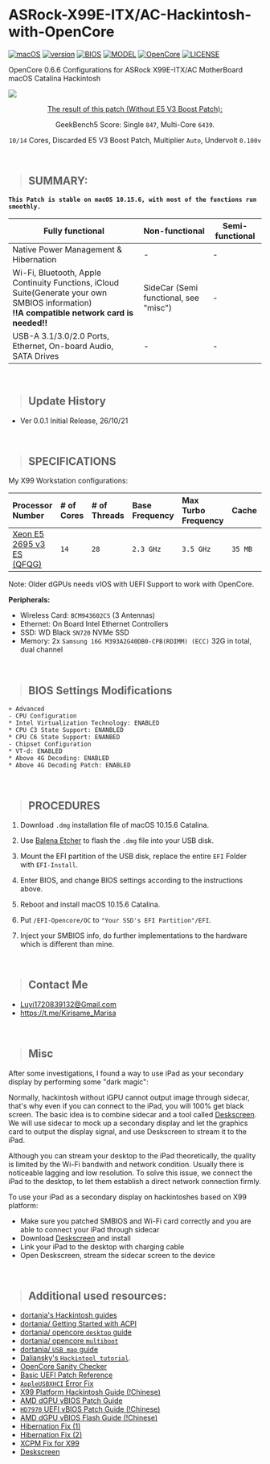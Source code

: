 # ASRock-X99E-ITX/AC-Hackintosh-with-OpenCore

[![macOS](https://img.shields.io/badge/macOS-Catalina-yellow.svg)](https://www.apple.com/macos/catalina/)
[![version](https://img.shields.io/badge/10.15.6-yellow)](https://support.apple.com/en-us/HT210642)
[![BIOS](https://img.shields.io/badge/BIOS-3502-blue)]()
[![MODEL](https://img.shields.io/badge/X99E-ITX_A/C-blue)](https://www.asus.com/tw/Motherboards/X99E_WS/)
[![OpenCore](https://img.shields.io/badge/OpenCore-0.6.6-green)](https://github.com/acidanthera/OpenCorePkg)
[![LICENSE](https://img.shields.io/badge/license-MIT-green)]()

OpenCore 0.6.6 Configurations for ASRock X99E-ITX/AC MotherBoard macOS Catalina Hackintosh


![](./readme.png)

<center>

 [The result of this patch (Without E5 V3 Boost Patch):](https://browser.geekbench.com/v5/cpu/10608364)

GeekBench5 Score: Single `847`, Multi-Core `6439`. 

`10/14` Cores, Discarded E5 V3 Boost Patch, Multiplier `Auto`, Undervolt `0.100v`

</center>

<br>

> ## SUMMARY:

**`This Patch is stable on macOS 10.15.6, with most of the functions run smoothly. `**


| Fully functional | Non-functional | Semi-functional |
| ---------------- | -------------- | ------------------------------------------------------ |
| Native Power Management & Hibernation | - | - |
| Wi-Fi, Bluetooth, Apple Continuity Functions, iCloud Suite(Generate your own SMBIOS information) <br> **!!A compatible network card is needed!!**               |  SideCar (Semi functional, see "misc")   | -  |
| USB-A 3.1/3.0/2.0 Ports, Ethernet, On-board Audio, SATA Drives               | -  | - | - |

<br>

>## Update History
- Ver 0.0.1 Initial Release, 26/10/21

<br>

> ## SPECIFICATIONS

My X99 Workstation configurations:

| Processor Number                                                                                                                   | # of Cores | # of Threads | Base Frequency | Max Turbo Frequency | Cache | Memory Types | Graphics      |
| :--------------------------------------------------------------------------------------------------------------------------------- | :--------- | :----------- | :------------- | :------------------ | :---- | :----------- | :------------ |
| [Xeon E5 2695 v3 ES (QFQG)](https://ark.intel.com/content/www/us/en/ark/products/81057/intel-xeon-processor-e5-2695-v3-35m-cache-2-30-ghz.html) | `14`          | `28`            | `2.3 GHz`        | `3.5 GHz`             | `35 MB`  | `DDR4-2133`  | `XFX HD7770 1GB` |

Note: Older dGPUs needs vIOS with UEFI Support to work with OpenCore. 

**Peripherals:**

- Wireless Card: `BCM943602CS` (3 Antennas)<br>
- Ethernet: On Board Intel Ethernet Controllers
- SSD: WD Black `SN720` NVMe SSD 
- Memory: 2x `Samsung 16G M393A2G40DB0-CPB(RDIMM) (ECC)` 32G in total, dual channel

<br>

>## BIOS Settings Modifications
```
+ Advanced
- CPU Configuration
* Intel Virtualization Technology: ENABLED
* CPU C3 State Support: ENANBLED
* CPU C6 State Support: ENANBED
- Chipset Configuration
* VT-d: ENABLED
* Above 4G Decoding: ENABLED
* Above 4G Decoding Patch: ENABLED

```

<br>

>## PROCEDURES

1. Download `.dmg` installation file of macOS 10.15.6 Catalina. 

2. Use [Balena Etcher](https://www.balena.io/etcher/) to flash the `.dmg` file into your USB disk. 


3. Mount the EFI partition of the USB disk, replace the entire `EFI` Folder with `EFI-Install`. 

4. Enter BIOS, and change BIOS settings according to the instructions above.

5. Reboot and install macOS 10.15.6 Catalina. 

6. Put `/EFI-Opencore/OC` to `"Your SSD's EFI Partition"/EFI`. 

7. Inject your SMBIOS info, do further implementations to the hardware which is different than mine. 


<br>

>## Contact Me

- Luyi1720839132@Gmail.com
- https://t.me/Kirisame_Marisa

<br>

>## Misc

After some investigations, I found a way to use iPad as your secondary display by performing some "dark magic":

Normally, hackintosh without iGPU cannot output image through sidecar, that's why even if you can connect to the iPad, you will 100% get black screen. The basic idea is to combine sidecar and a tool called [Deskscreen](https://deskreen.com). <br>We will use sidecar to mock up a secondary display and let the graphics card to output the display signal, and use Deskscreen to stream it to the iPad. 

Although you can stream your desktop to the iPad theoretically, the quality is limited by the Wi-Fi bandwith and network condition. Usually there is noticeable lagging and low resolution. To solve this issue, we connect the iPad to the desktop, to let them establish a direct network connection firmly. 

To use your iPad as a secondary display on hackintoshes based on X99 platform: 

- Make sure you patched SMBIOS and Wi-Fi card correctly and you are able to connect your iPad through sidecar
- Download [Deskscreen](https://deskreen.com) and install
- Link your iPad to the desktop with charging cable
- Open Deskscreen, stream the sidecar screen to the device



<br>

>## Additional used resources: 

- [dortania's Hackintosh guides](https://github.com/dortania)
- [dortania/ Getting Started with ACPI](https://dortania.github.io/Getting-Started-With-ACPI/)
- [dortania/ opencore `desktop` guide](https://dortania.github.io/OpenCore-Desktop-Guide/)
- [dortania/ opencore `multiboot`](https://github.com/dortania/OpenCore-Multiboot)
- [dortania/ `USB map` guide](https://github.com/dortania/USB-Map-Guide)
- [Daliansky's `Hackintool tutorial`](https://translate.google.com/translate?js=n&sl=auto&tl=en&u=https://blog.daliansky.net/Intel-FB-Patcher-tutorial-and-insertion-pose.html).
- [OpenCore Sanity Checker](opencore.slowgeek.com)
- [Basic UEFI Patch Reference](https://www.tonymacx86.com/threads/x99-catalina-pci-cards-not-working.309236/)
- [`AppleUSBXHCI` Error Fix](https://www.tonymacx86.com/threads/how-to-extend-the-imac-pro-to-x99-successful-build-extended-guide.227001/page-86)
- [X99 Platform Hackintosh Guide (!Chinese)](https://www.chiphell.com/thread-2174588-1-1.html)
- [AMD dGPU vBIOS Patch Guide](http://forum.netkas.org/index.php/topic,5619.0.html)
- [`HD7970` UEFI vBIOS Patch Guide (!Chinese)](https://bbs.nga.cn/read.php?tid=18588213&rand=628)
- [AMD dGPU vBIOS Flash Guide (!Chinese)](https://www.chiphell.com/thread-347172-1-1.html)
- [Hibernation Fix (1)](https://pikeralpha.wordpress.com/2017/01/12/debugging-sleep-issues/)
- [Hibernation Fix (2)](https://www.tonymacx86.com/threads/how-to-extend-the-imac-pro-to-x99-successful-build-extended-guide.227001/)
- [XCPM Fix for X99](https://www.tonymacx86.com/threads/x99-macos-catalina-10-15-2-kernel-patches.288451/)
- [Deskscreen](https://github.com/pavlobu/deskreen)

